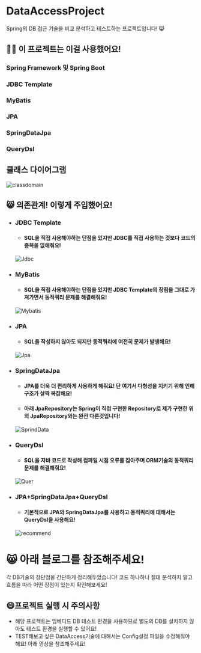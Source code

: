 # DataAccessProject
Spring의 DB 접근 기술을 비교 분석하고 테스트하는 프로젝트입니다! 😸

## 🙋‍♂️ 이 프로젝트는 이걸 사용했어요!
### Spring Framework 및 Spring Boot
### JDBC Template
### MyBatis
### JPA
### SpringDataJpa
### QueryDsl

## 클래스 다이어그램
![classdomain](https://user-images.githubusercontent.com/87487149/178133744-d114ab9d-24d3-4b35-83e6-8e9ec1dad00e.png)

## 😸 의존관계! 이렇게 주입했어요!
- ### JDBC Template
  - #### SQL을 직접 사용해야하는 단점을 있지만 JDBC를 직접 사용하는 것보다 코드의 중복을 없애줘요!
  ![Jdbc](https://user-images.githubusercontent.com/87487149/178133993-9b09fc55-62cd-40b9-90b1-9e7898219aab.png)
- ### MyBatis
  - #### SQL을 직접 사용해야하는 단점을 있지만 JDBC Template의 장점을 그대로 가져가면서 동적쿼리 문제를 해결해줘요!
  ![Mybatis](https://user-images.githubusercontent.com/87487149/178134104-03f1d46b-0481-4c5f-87b8-9f5d8f82f3b2.png)
- ### JPA
  - #### SQL을 작성하지 않아도 되지만 동적쿼리에 여전히 문제가 발생해요!
  ![Jpa](https://user-images.githubusercontent.com/87487149/178134227-21854495-afe7-41aa-90d6-6e4e5f8b82c5.png)
- ### SpringDataJpa
  - #### JPA를 더욱 더 편리하게 사용하게 해줘요! 단 여기서 다형성을 지키기 위해 인해 구조가 살짝 복잡해요!
  - #### 아래 JpaRepository는 Spring이 직접 구현한 Repository로 제가 구현한 위의 JpaRepository와는 완전 다른것입니다!
  ![SprindData](https://user-images.githubusercontent.com/87487149/178134323-cbc2f04d-deee-420b-910a-4f5254bd8b22.png)
- ### QueryDsl
  - #### SQL을 자바 코드로 작성해 컴파일 시점 오류를 잡아주며 ORM기술의 동적쿼리 문제를 해결해줘요!
  ![Quer](https://user-images.githubusercontent.com/87487149/178134563-52b196f4-0743-4610-b0d0-8e850f565aa8.png)
- ### JPA+SpringDataJpa+QueryDsl
  - #### 기본적으로 JPA와 SpringDataJpa를 사용하고 동적쿼리에 대해서는 QueryDsl을 사용해요!
  ![recommend](https://user-images.githubusercontent.com/87487149/178134821-9023e224-e958-4f7b-b96b-8ed9cd97041c.png)


# 😸 아래 블로그를 참조해주세요!
각 DB기술의 장단점을 간단하게 정리해두었습니다! 코드 하나하나 절대 분석하지 말고 흐름을 따라 어떤 장점이 있는지 확인해보세요!



## 😄프로젝트 실행 시 주의사항
- 해당 프로젝트는 임베디드 DB 테스트 환경을 사용하므로 별도의 DB를 설치하지 않아도 테스트 환경을 실행할 수 있어요!
- TEST해보고 싶은 DataAccess기술에 대해서는 Config설정 파일을 수정해줘야 해요! 아래 영상을 참조해주세요!

